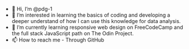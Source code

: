 - 👋 Hi, I’m @pdg-1
- 👀 I’m interested in learning the basics of coding and developing a deeper understand of how I can use this knowledge for data analysis. 
- 🌱 I’m currently learning responsive web design on FreeCodeCamp and the full stack JavaScript path on The Odin Project. 
- 📫 How to reach me - Through GitHub

<!---
pdg-1/pdg-1 is a ✨ special ✨ repository because its `README.md` (this file) appears on your GitHub profile.
You can click the Preview link to take a look at your changes.
--->
